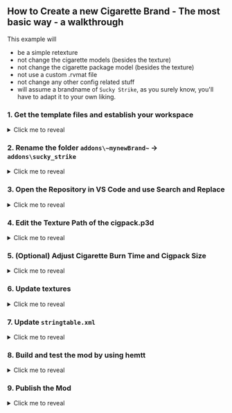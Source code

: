 ## How to Create a new Cigarette Brand - The most basic way  - a walkthrough

This example will
- be a simple retexture
- not change the cigarette models (besides the texture)
- not change the cigarette package model (besides the texture)
- not use a custom .rvmat file
- not change any other config related stuff
- will assume a brandname of `Sucky Strike`, as you surely know, you'll have to adapt it to your own liking.


### 1. Get the template files and establish your workspace

<details>
<summary>Click me to reveal</summary>
<br>

Create a Repository based on the Template Repository
![Use this template button](01_use_this_temlpate.png)
</details>



### 2. Rename the folder `addons\~mynewBrand~` -> `addons\sucky_strike`
<details>
<summary>Click me to reveal</summary>
<br>

- Can not have whitespaces, instead use `_`
- use lower case
- **Can not be an already existing brand(addon) name from the `immersion cigs - rewrite` mod**.
</details>

### 3. Open the Repository in VS Code and use Search and Replace
<details>
<summary>Click me to reveal</summary>
<br>

![VS Code Rename](03_rename.png)

- Replace the following `~placeholders~` across the whole mod directory!
- make sure to remove the `~`. These merely indicate the placeholders.

1. `lb_org` -> `sucky_strike`.
   - needs to be exact as the addon folder name
   - no whitespaces
2. `Lambet & Butler Original` -> `Sucky Strike`.
   - Should be Capitalized
   - Can have Whitespaces
3. `Welshy` -> `LeetHaxor [1337]`
   - Put your Username or whatever you want to be credited with
   - Can have Whitespaces
4. `https://github.com/WelshyLad/british-cigs-expansion` -> `https://github.com/LeetHaxor/immersion-cigs-extension-sucky_strike`
   - Can be any link, commonly used to direct to YOUR mods github repo
</details>


### 4. Edit the Texture Path of the cigpack.p3d

<details>
<summary>Click me to reveal</summary>
<br>

#### 1. Open Arma 3 Tools
![Open Arma 3 Tools](04_open_a3tools.png)

#### 2. Open Object Builder
![Open Object Builder](05_open_object_builder.png)

#### 3. Open cigpack.p3d
![Open .P3D in Object Builder](06_open_p3d.png)

#### 4. Open Mass Texture Renaming Tool
![Open MassRenamingTool in Object Builder](07_open_mass_renaming_tool.png)

#### 5. Update the Path tho the .paa texture
![Update Path to texture.paa](08_update_paa_path.png)

#### 6. Save Changes to the cigpack.p3d file
![Save Button in Object Builder](09_save_p3d.png)
</details>

### 5. (Optional) Adjust Cigarette Burn Time and Cigpack Size
<details>
<summary>Click me to reveal</summary>
<br>

- Open and edit `addons\sucky_strike\defines.hpp`
- follow provided advice inside
</details>

### 6. Update textures
<details>
<summary>Click me to reveal</summary>

Within the Mod Folder Structure, you will find the folder `\photoshop-files\`. Inside, you'll find mutliple folders each with a template `.psd` and other resource files, to make the creation of new addons easier.

- `addon\sucky_strike\data\texture.paa`
  - The texture file for the 3d Models of both, the cig-pack as well as for the individual cigarette stages.
- `addon\sucky_strike\data\UI\gear_cigpack_x_ca.paa`
  - The Inventory Icon for the cigarette pack.
- `addon\sucky_strike\data\UI\gear_cig0_x_ca.paa` .. `gear_cig4_x_ca.paa` (Optional)
  - This step isnt exactly required if the cigarettes are very similar to the template textures. Details wont be very visible. If you change the Color of the cigarettes, you might want to consider the change though.
  - The Inventory Icons for each individual stage of the cigarette.
    - `cig0` is the unused cigarette.
    - `cig1` .. `cig4` is the burning cigarette during its different stages (shorter).
- `img\mod-rw-trans.paa` (Optional)
  - This is the Image used by the mod as as mod icon and shall support transparancy

<br>
</details>

### 7. Update `stringtable.xml`
<details>
<summary>Click me to reveal</summary>
<br>

The Stringtable.xml will contain the localized text for your cigarette brand. Here, you will be able to change the following:
- Displayname Cigarettes
- Displayname Cigpacks
- Description Cigpacks
- Author
- URL

#### Linebreak

To place an linebreak within an items description, the following has to be used: `&lt;br/&gt;`
</details>


### 8. Build and test the mod by using hemtt
<details>
<summary>Click me to reveal</summary>
<br>

[VSCode Docs: How to use the Terminal](https://code.visualstudio.com/docs/terminal/getting-started)
[Hemtt Docs: Launch](https://hemtt.dev/commands/launch.html)

</details>

### 9. Publish the Mod
<details>
<summary>Click me to reveal</summary>
<br>

[VSCode Docs: How to use the Terminal](https://code.visualstudio.com/docs/terminal/getting-started)
[Hemtt Docs: Launch](https://hemtt.dev/commands/release.html)

Once you're happy with the state of the mod, you can use `hemtt release` to build the mod.
Take the .zip and use the `Arma 3 Publisher` from `Arma 3 Tools` to release your mod.

</details>

